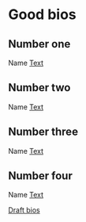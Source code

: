 # Good bios

## Number one
Name
[Text](Link)

## Number two
Name
[Text](Link)

## Number three
Name
[Text](Link)

## Number four
Name
[Text](Link)


[Draft bios](Drafts.md)
